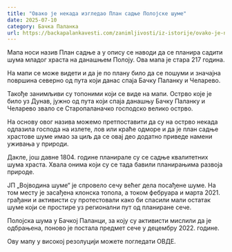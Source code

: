 ```yaml
---
title: "Овако је некада изгледао План садње Полојске шуме"
date: 2025-07-10
category: Бачка Паланка
url: https://backapalankavesti.com/zanimljivosti/iz-istorije/ovako-je-nekada-izgledao-plan-sadnje-polojske-sume-2/
---
```


Мапа носи назив План садње а у опису се наводи да се планира садити шума младог храста на данашњем Полоју. Ова мапа је стара 217 година.

На мапи се може видети и да је по плану било да се пошуми и значајна површина северно од пута који данас спаја Бачку Паланку и Челарево.

Такође занимљиви су топоними који се виде на мапи. Острво које је било уз Дунав, јужно од пута који спаја данашњу Бачку Паланку и Челарево звало се Старопаланачко господско велико острво.

На основу овог назива можемо претпоставити да су на острво некада одлазила господа на излете, лов или краће одморе и да је план садње храстове шуме имао за циљ да се овај део додатно приведе намени уживања у природи.

Дакле, још давне 1804. године планирале су се садње квалитетних шума храста. Хвала онима који су се тада бавили планирањима развоја природе.

ЈП „Војводина шуме“ је спровело сечу већег дела посађене шуме. На том месту је засађена клонска топола, а током фебруара и марта 2021. грађани и активисти су протестовали како би спасили мали остатак шуме који се простире уз регионални пут од планиране сече.

Полојска шума у Бачкој Паланци, за коју су активисти мислили да је одбрањена, поново је постала предмет сече у децембру 2022. године.

Ову мапу у високој резолуцији можете погледати ОВДЕ.
